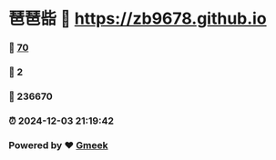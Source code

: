 # 琶琶啙 :link: https://zb9678.github.io 
### :page_facing_up: [70](https://zb9678.github.io/tag.html) 
### :speech_balloon: 2 
### :hibiscus: 236670 
### :alarm_clock: 2024-12-03 21:19:42 
### Powered by :heart: [Gmeek](https://github.com/Meekdai/Gmeek)
